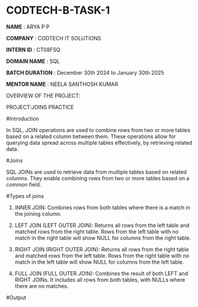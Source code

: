 # CODTECH-B-TASK-1

**NAME** : ARYA P P

**COMPANY** : CODTECH IT SOLUTIONS

**INTERN ID** : CT08FSQ

**DOMAIN NAME** : SQL

**BATCH DURATION** : December 30th 2024 to January 30th 2025

**MENTOR NAME** : NEELA SANTHOSH KUMAR

OVERVIEW OF THE PROJECT:

PROJECT:JOINS PRACTICE

#Introduction

In SQL, JOIN operations are used to combine rows from two or more tables based on a related column between them. These operations allow for querying data spread across multiple tables effectively, by retrieving related data.

#Joins

SQL JOINs are used to retrieve data from multiple tables based on related columns. They enable combining rows from two or more tables based on a common field.

#Types of joins

1. INNER JOIN: Combines rows from both tables where there is a match in the joining column.


2. LEFT JOIN (LEFT OUTER JOIN): Returns all rows from the left table and matched rows from the right table. Rows from the left table with no match in the right table will show NULL for columns from the right table.


3. RIGHT JOIN (RIGHT OUTER JOIN): Returns all rows from the right table and matched rows from the left table. Rows from the right table with no match in the left table will show NULL for columns from the left table.


4. FULL JOIN (FULL OUTER JOIN): Combines the result of both LEFT and RIGHT JOINs. It includes all rows from both tables, with NULLs where there are no matches.

#Output

